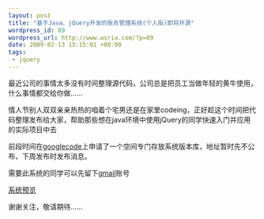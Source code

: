 ```yaml
--- 
layout: post
title: "基于Java、jQuery开发的账务管理系统(个人版)即将开源"
wordpress_id: 89
wordpress_url: http://www.wsria.com/?p=89
date: 2009-02-13 15:15:01 +08:00
tags: 
 - jquery
---
```

最近公司的事情太多没有时间整理源代码，公司总是把员工当做年轻的黄牛使用，什么事情都交给你做……

情人节别人双双亲亲热热的咱着个宅男还是在家里codeing，正好趁这个时间把代码整理发布给大家，帮助那些想在java环境中使用jQuery的同学快速入门并应用的实际项目中去

前段时间在<a title="googlecode" href="http://www.googlecode.com" target="_blank">googlecode</a>上申请了一个空间专门存放系统版本库，地址暂时先不公布，下周发布时发布消息。

需要此系统的同学可以先留下<a href="http://www.gmail.com" target="_blank">gmail</a>账号

<a title="预览系统截图" href="http://www.wsria.com/archives/73" target="_blank">系统预览</a>

谢谢关注，敬请期待……
